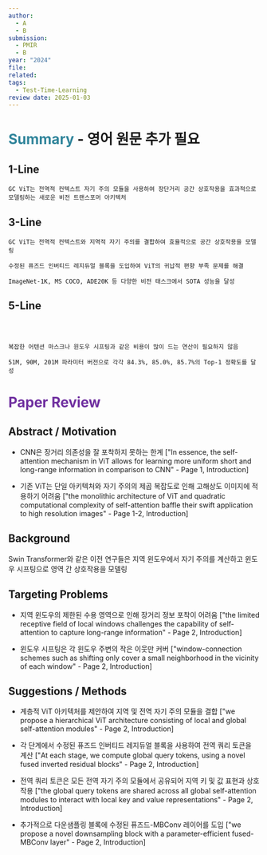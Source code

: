 ```yaml
---
author:
  - A
  - B
submission:
  - PMIR
  - B
year: "2024"
file: 
related: 
tags:
  - Test-Time-Learning
review date: 2025-01-03
---
```

# <font color="#31859b">Summary</font> - 영어 원문 추가 필요

## 1-Line

```
GC ViT는 전역적 컨텍스트 자기 주의 모듈을 사용하여 장단거리 공간 상호작용을 효과적으로 모델링하는 새로운 비전 트랜스포머 아키텍처
```
## 3-Line

```
GC ViT는 전역적 컨텍스트와 지역적 자기 주의를 결합하여 효율적으로 공간 상호작용을 모델링
```

```
수정된 퓨즈드 인버티드 레지듀얼 블록을 도입하여 ViT의 귀납적 편향 부족 문제를 해결
```

```
ImageNet-1K, MS COCO, ADE20K 등 다양한 비전 태스크에서 SOTA 성능을 달성
```
## 5-Line

```

```

```

```

```

```

```
복잡한 어텐션 마스크나 윈도우 시프팅과 같은 비용이 많이 드는 연산이 필요하지 않음
```

```
51M, 90M, 201M 파라미터 버전으로 각각 84.3%, 85.0%, 85.7%의 Top-1 정확도를 달성
```


# <font color="#7030a0">Paper Review</font>

## Abstract / Motivation

- CNN은 장거리 의존성을 잘 포착하지 못하는 한계 ["In essence, the self-attention mechanism in ViT allows for learning more uniform short and long-range information in comparison to CNN" - Page 1, Introduction]

- 기존 ViT는 단일 아키텍처와 자기 주의의 제곱 복잡도로 인해 고해상도 이미지에 적용하기 어려움 ["the monolithic architecture of ViT and quadratic computational complexity of self-attention baffle their swift application to high resolution images" - Page 1-2, Introduction]

## Background

Swin Transformer와 같은 이전 연구들은 지역 윈도우에서 자기 주의를 계산하고 윈도우 시프팅으로 영역 간 상호작용을 모델링

## Targeting Problems

- 지역 윈도우의 제한된 수용 영역으로 인해 장거리 정보 포착이 어려움 ["the limited receptive field of local windows challenges the capability of self-attention to capture long-range information" - Page 2, Introduction]

- 윈도우 시프팅은 각 윈도우 주변의 작은 이웃만 커버 ["window-connection schemes such as shifting only cover a small neighborhood in the vicinity of each window" - Page 2, Introduction]

## Suggestions / Methods

- 계층적 ViT 아키텍처를 제안하여 지역 및 전역 자기 주의 모듈을 결합 ["we propose a hierarchical ViT architecture consisting of local and global self-attention modules" - Page 2, Introduction]

- 각 단계에서 수정된 퓨즈드 인버티드 레지듀얼 블록을 사용하여 전역 쿼리 토큰을 계산 ["At each stage, we compute global query tokens, using a novel fused inverted residual blocks" - Page 2, Introduction]

- 전역 쿼리 토큰은 모든 전역 자기 주의 모듈에서 공유되어 지역 키 및 값 표현과 상호작용 ["the global query tokens are shared across all global self-attention modules to interact with local key and value representations" - Page 2, Introduction]

- 추가적으로 다운샘플링 블록에 수정된 퓨즈드-MBConv 레이어를 도입 ["we propose a novel downsampling block with a parameter-efficient fused-MBConv layer" - Page 2, Introduction]


